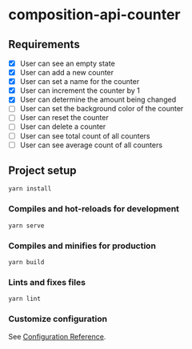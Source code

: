 # composition-api-counter

## Requirements

- [x] User can see an empty state
- [x] User can add a new counter
- [x] User can set a name for the counter
- [x] User can increment the counter by 1
- [x] User can determine the amount being changed
- [ ] User can set the background color of the counter
- [ ] User can reset the counter
- [ ] User can delete a counter
- [ ] User can see total count of all counters
- [ ] User can see average count of all counters

## Project setup

```
yarn install
```

### Compiles and hot-reloads for development

```
yarn serve
```

### Compiles and minifies for production

```
yarn build
```

### Lints and fixes files

```
yarn lint
```

### Customize configuration

See [Configuration Reference](https://cli.vuejs.org/config/).
